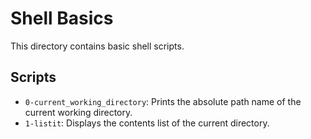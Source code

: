 # Shell Basics

This directory contains basic shell scripts.

## Scripts

- `0-current_working_directory`: Prints the absolute path name of the current working directory.
- `1-listit`: Displays the contents list of the current directory.

